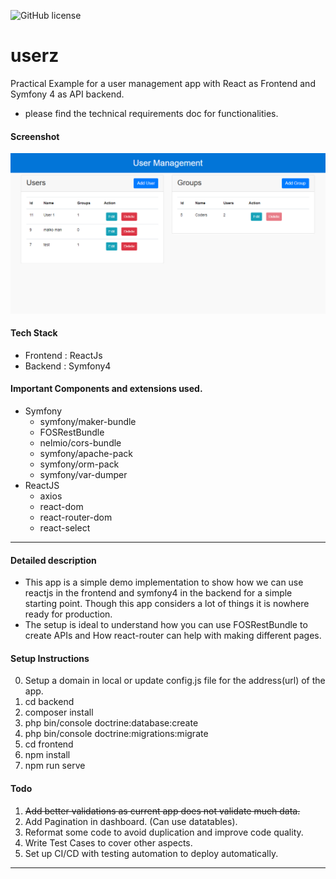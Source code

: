 ![GitHub license](https://img.shields.io/badge/license-MIT-lightgrey.svg)

# userz

Practical Example for a user management app with React as Frontend and Symfony 4 as API backend.
- please find the technical requirements doc for functionalities.

#### Screenshot
![screenshot](https://raw.githubusercontent.com/ri5h/userz/master/304e0280-c2ec-11e9-9c7e-c8c073f65808.png)

#### Tech Stack
- Frontend : ReactJs
- Backend : Symfony4

#### Important Components and extensions used.
- Symfony
  - symfony/maker-bundle
  - FOSRestBundle
  - nelmio/cors-bundle
  - symfony/apache-pack
  - symfony/orm-pack
  - symfony/var-dumper
- ReactJS
  - axios
  - react-dom
  - react-router-dom
  - react-select
  
---- 

#### Detailed description
- This app is a simple demo implementation to show how we can use reactjs in the frontend and symfony4 in the backend for a simple starting point. Though this app considers a lot of things it is nowhere ready for production.
- The setup is ideal to understand how you can use FOSRestBundle to create APIs and How react-router can help with making different pages. 

#### Setup Instructions
0. Setup a domain in local or update config.js file for the address(url) of the app.
1. cd backend
2. composer install
3. php bin/console doctrine:database:create
4. php bin/console doctrine:migrations:migrate
5. cd frontend
6. npm install
7. npm run serve

#### Todo
1. ~~Add better validations as current app does not validate much data.~~
2. Add Pagination in dashboard. (Can use datatables).
3. Reformat some code to avoid duplication and improve code quality.
4. Write Test Cases to cover other aspects.
5. Set up CI/CD with testing automation to deploy automatically.

----



